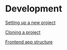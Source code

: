 # Development

[Setting up a new project](setup.md)

[Cloning a project](clone.md)

[Frontend app structure](frontend.md)

